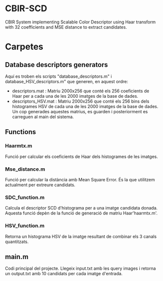 # CBIR-SCD
CBIR System implementing Scalable Color Descriptor using Haar transform with 32 coefficients and MSE distance to extract candidates.

# Carpetes
## Database descriptors generators
Aquí es troben els scripts "database_descriptors.m" i database_HSV_descriptors.m" que generen, en aquest ordre:
- descriptors.mat : Matriu 2000x256 que conté els 256 coeficients de Haar per a cada una de les 2000 imatges de la base de dades.
- descriptors_HSV.mat : Matriu 2000x256 que conté els 256 bins dels histogrames HSV de cada una de les 2000 imatges de la base de dades.
Un cop generades aquestes matrius, es guarden i posteriorment es carreguen al main del sistema.

## Functions
### Haarmtx.m
Funció per calcular els coeficients de Haar dels histogrames de les imatges.
### Mse_distance.m
Funció per calcular la distància amb Mean Square Error. És la que utilitzem actualment per extreure candidats.
### SDC_function.m
Calcula el descriptor SCD d'histograma per a una imatge candidata donada. Aquesta funció depèn de la funció de generació de matriu Haar'haarmtx.m'.
### HSV_function.m
Retorna un histograma HSV de la imatge resultant de combinar els 3 canals quantitzats.

## main.m
Codi principal del projecte. Llegeix input.txt amb les query images i retorna un output.txt amb 10 candidats per cada imatge d'entrada.
